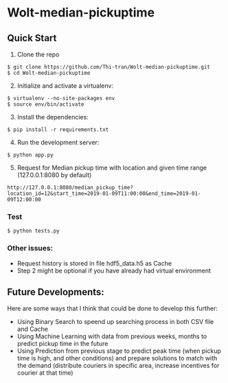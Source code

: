 # Wolt-median-pickuptime

## Quick Start

1. Clone the repo
```
$ git clone https://github.com/Thi-tran/Wolt-median-pickuptime.git
$ cd Wolt-median-pickuptime
```

2. Initialize and activate a virtualenv:
```
$ virtualenv --no-site-packages env
$ source env/bin/activate
```
3. Install the dependencies:
```
$ pip install -r requirements.txt
```
4. Run the development server:
```
$ python app.py
```
5. Request for Median pickup time with location and given time range (127.0.0.1:8080 by default)
```
http://127.0.0.1:8080/median_pickup_time?location_id=12&start_time=2019-01-09T11:00:00&end_time=2019-01-09T12:00:00
```

### Test 
```
$ python tests.py
```

### Other issues: 
- Request history is stored in file hdf5_data.h5 as Cache 
- Step 2 might be optional if you have already had virtual environment

## Future Developments: 
Here are some ways that I think that could be done to develop this further: 
- Using Binary Search to speend up searching process in both CSV file and Cache 
- Using Machine Learning with data from previous weeks, months to predict pickup time in the future
- Using Prediction from previous stage to predict peak time (when pickup time is high, and other conditions) and prepare solutions to match with the demand (distribute couriers in specific area, increase incentives for courier at that time)
